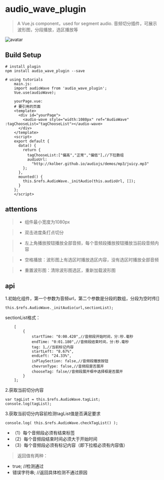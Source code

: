 # audio_wave_plugin

> A Vue.js component，used for segment audio.
> 音频切分插件，可展示波形图，分段播放，选区播放等

![avatar](https://pic.downk.cc/item/5e9838e8c2a9a83be5791209.png)

## Build Setup

``` 
# install plugin
npm install audio_wave_plugin --save

# using tutorials
	main.js:
	import audioWave from 'audio_wave_plugin';
	Vue.use(audioWave);

	yourPage.vue:  
	# 要引用的页面
	<template>
	  <div id="yourPage">
		<audio-wave style="width:1080px" ref="AudioWave" :tagChooseList="tagChooseList"></audio-wave>
	  </div>
	</template>
	<script>
	export default {
	  data() {
		return {
		  tagChooseList:["偏高","正常","偏低"],//下拉数组
		  audioUrl:
			"http://kolber.github.io/audiojs/demos/mp3/juicy.mp3"
		};
	  },
	  mounted() {
		this.$refs.AudioWave._initAudio(this.audioUrl, []);
	  }
	};
	</script>

```

## attentions
> * 组件最小宽度为1080px

> * 双击进度条打点切分

> * 左上角播放按钮播放全部音频，每个音频段播放按钮播放当前段音频内容

> * 空格播放：波形图上有选区时播放选区内容，没有选区时播放全部音频

> * 重置波形图：清除波形图选区，重新加载波形图

## api
1.初始化组件，第一个参数为音频url，第二个参数是分段的数组，分段为空时传[]

`this.$refs.AudioWave._initAudio(url,sectionList);`

sectionList格式：
````
    [
        {
            startTime: "0:00.420",//音频段开始时间，分:秒.毫秒
            endTime: "0:01.180",//音频段结束时间，分:秒.毫秒
            tag: 1,//当前标记内容
            startLeft: "8.67%",
            endLeft: "24.33%",
            isPlaySection: false,//音频段播放按钮
            chevronType: false,//音频段是否展开
            chooseTag: false//音频段展开框中选择框是否展开
        }
    ];
````

2.获取当前切分内容
````
var tagList = this.$refs.AudioWave.tagList;
console.log(tagList);
````

3.获取当前切分内容前检测tagList值是否满足要求
````
console.log( this.$refs.AudioWave.checkTagList() );
````
* （1）每个音频段必须有结束标签
* （2）每个音频段结束时间必须大于开始时间
* （3）每个音频段必须有标记内容（即下拉框必须有内容值）
> 返回值有两种：
* true;    //检测通过
* 错误字符串;   //返回具体检测不通过原因


